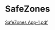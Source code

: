 # SafeZones

[SafeZones App-1.pdf](https://github.com/user-attachments/files/15827085/SafeZones.App-1.pdf)
